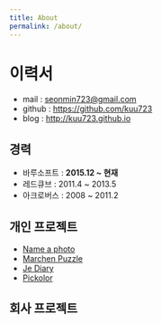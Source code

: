 ```yaml
---
title: About
permalink: /about/
---
```


# 이력서
* mail : seonmin723@gmail.com
* github : https://github.com/kuu723
* blog : http://kuu723.github.io

## 경력
* 바루소프트 : __2015.12 ~ 현재__
* 레드큐브 : 2011.4 ~ 2013.5
* 아크로버스 : 2008 ~ 2011.2

## 개인 프로젝트
* [Name a photo][1]
* [Marchen Puzzle][2]
* [Je Diary][3]
* [Pickolor][4]

[1]: https://itunes.apple.com/kr/app/name-a-photo/id553518669?mt=8 "Name a photo"
[2]: https://itunes.apple.com/kr/app/marchen-puzzle/id886107568?mt=8 "Marchen Puzzle"
[3]: https://itunes.apple.com/kr/app/je-diary/id1038888108?mt=8 "Je Diary"
[4]: https://itunes.apple.com/kr/app/pickolor/id1101625575?mt=8 "Pickolor"

## 회사 프로젝트
